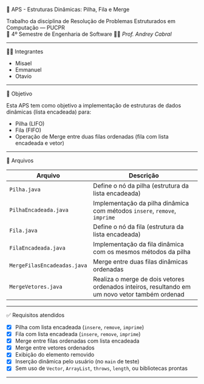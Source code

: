 📘 APS - Estruturas Dinâmicas: Pilha, Fila e Merge

Trabalho da disciplina de Resolução de Problemas Estruturados em Computação — PUCPR  
📅 4º Semestre de Engenharia de Software 
👨‍🏫 *Prof. Andrey Cabral*

---

👨‍💻 Integrantes

- Misael  
- Emmanuel  
- Otavio  

---

📌 Objetivo

Esta APS tem como objetivo a implementação de estruturas de dados dinâmicas (lista encadeada) para:

- Pilha (LIFO)
- Fila (FIFO)
- Operação de Merge entre duas filas ordenadas (fila com lista encadeada e vetor)

---

📂 Arquivos

| Arquivo                     | Descrição                                                                                      |
|-----------------------------|------------------------------------------------------------------------------------------------|
| `Pilha.java`                | Define o nó da pilha (estrutura da lista encadeada)                                            |
| `PilhaEncadeada.java`       | Implementação da pilha dinâmica com métodos `insere`, `remove`, `imprime`                      |
| `Fila.java`                 | Define o nó da fila (estrutura da lista encadeada)                                             |
| `FilaEncadeada.java`        | Implementação da fila dinâmica com os mesmos métodos da pilha                                  |
| `MergeFilasEncadeadas.java` | Merge entre duas filas dinâmicas ordenadas                                                     |
| `MergeVetores.java`         | Realiza o merge de dois vetores ordenados inteiros, resultando em um novo vetor também ordenad |

---

✅ Requisitos atendidos

- [x] Pilha com lista encadeada (`insere`, `remove`, `imprime`)
- [x] Fila com lista encadeada (`insere`, `remove`, `imprime`)
- [x] Merge entre filas ordenadas com lista encadeada
- [x] Merge entre vetores ordenados
- [x] Exibição do elemento removido
- [x] Inserção dinâmica pelo usuário (no `main` de teste)
- [x] Sem uso de `Vector`, `ArrayList`, `throws`, `length`, ou bibliotecas prontas

---
